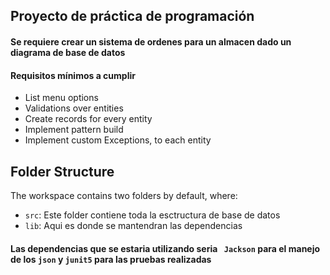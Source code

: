 ## Proyecto de práctica de programación

#### Se requiere crear un sistema de ordenes para un almacen dado un diagrama de base de datos

 #### Requisitos mínimos a cumplir 
- List menu options
- Validations over entities
- Create records for every entity
- Implement pattern build
- Implement custom Exceptions, to each entity


## Folder Structure

The workspace contains two folders by default, where:

- `src`: Este folder contiene toda la esctructura de base de datos
- `lib`: Aqui es donde se mantendran las dependencias

####  Las dependencias que se estaria utilizando seria ` Jackson` para el manejo de los `json` y `junit5` para las pruebas realizadas
